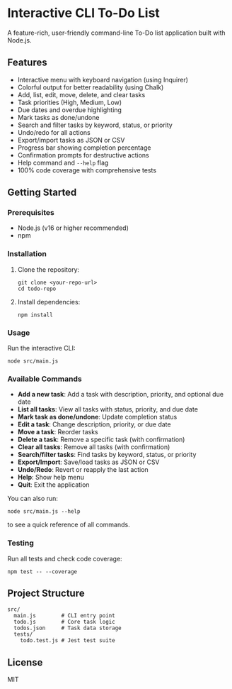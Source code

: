 # Interactive CLI To-Do List

A feature-rich, user-friendly command-line To-Do list application built with Node.js.

## Features
- Interactive menu with keyboard navigation (using Inquirer)
- Colorful output for better readability (using Chalk)
- Add, list, edit, move, delete, and clear tasks
- Task priorities (High, Medium, Low)
- Due dates and overdue highlighting
- Mark tasks as done/undone
- Search and filter tasks by keyword, status, or priority
- Undo/redo for all actions
- Export/import tasks as JSON or CSV
- Progress bar showing completion percentage
- Confirmation prompts for destructive actions
- Help command and `--help` flag
- 100% code coverage with comprehensive tests

## Getting Started

### Prerequisites
- Node.js (v16 or higher recommended)
- npm

### Installation
1. Clone the repository:
   ```
   git clone <your-repo-url>
   cd todo-repo
   ```
2. Install dependencies:
   ```
   npm install
   ```

### Usage
Run the interactive CLI:
```
node src/main.js
```

### Available Commands
- **Add a new task**: Add a task with description, priority, and optional due date
- **List all tasks**: View all tasks with status, priority, and due date
- **Mark task as done/undone**: Update completion status
- **Edit a task**: Change description, priority, or due date
- **Move a task**: Reorder tasks
- **Delete a task**: Remove a specific task (with confirmation)
- **Clear all tasks**: Remove all tasks (with confirmation)
- **Search/filter tasks**: Find tasks by keyword, status, or priority
- **Export/Import**: Save/load tasks as JSON or CSV
- **Undo/Redo**: Revert or reapply the last action
- **Help**: Show help menu
- **Quit**: Exit the application

You can also run:
```
node src/main.js --help
```
to see a quick reference of all commands.

### Testing
Run all tests and check code coverage:
```
npm test -- --coverage
```

## Project Structure
```
src/
  main.js        # CLI entry point
  todo.js        # Core task logic
  todos.json     # Task data storage
  tests/
    todo.test.js # Jest test suite
```

## License
MIT
